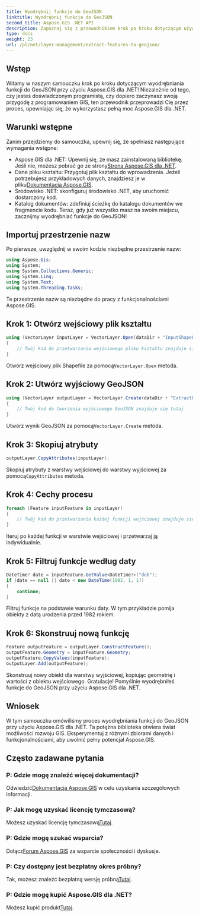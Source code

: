 ```yaml
---
title: Wyodrębnij funkcje do GeoJSON
linktitle: Wyodrębnij funkcje do GeoJSON
second_title: Aspose.GIS .NET API
description: Zapoznaj się z przewodnikiem krok po kroku dotyczącym używania Aspose.GIS dla .NET do wyodrębniania funkcji do GeoJSON. Z łatwością wykorzystaj moc GIS! #Aspose #GIS
type: docs
weight: 23
url: /pl/net/layer-management/extract-features-to-geojson/
---
```

## Wstęp
Witamy w naszym samouczku krok po kroku dotyczącym wyodrębniania funkcji do GeoJSON przy użyciu Aspose.GIS dla .NET! Niezależnie od tego, czy jesteś doświadczonym programistą, czy dopiero zaczynasz swoją przygodę z programowaniem GIS, ten przewodnik przeprowadzi Cię przez proces, upewniając się, że wykorzystasz pełną moc Aspose.GIS dla .NET.
## Warunki wstępne
Zanim przejdziemy do samouczka, upewnij się, że spełniasz następujące wymagania wstępne:
-  Aspose.GIS dla .NET: Upewnij się, że masz zainstalowaną bibliotekę. Jeśli nie, możesz pobrać go ze strony[Strona Aspose.GIS dla .NET](https://releases.aspose.com/gis/net/).
-  Dane pliku kształtu: Przygotuj plik kształtu do wprowadzenia. Jeżeli potrzebujesz przykładowych danych, znajdziesz je w pliku[Dokumentacja Aspose.GIS](https://reference.aspose.com/gis/net/).
- Środowisko .NET: skonfiguruj środowisko .NET, aby uruchomić dostarczony kod.
- Katalog dokumentów: zdefiniuj ścieżkę do katalogu dokumentów we fragmencie kodu.
Teraz, gdy już wszystko masz na swoim miejscu, zacznijmy wyodrębniać funkcje do GeoJSON!
## Importuj przestrzenie nazw
Po pierwsze, uwzględnij w swoim kodzie niezbędne przestrzenie nazw:
```csharp
using Aspose.Gis;
using System;
using System.Collections.Generic;
using System.Linq;
using System.Text;
using System.Threading.Tasks;
```
Te przestrzenie nazw są niezbędne do pracy z funkcjonalnościami Aspose.GIS.
## Krok 1: Otwórz wejściowy plik kształtu
```csharp
using (VectorLayer inputLayer = VectorLayer.Open(dataDir + "InputShapeFile.shp", Drivers.Shapefile))
{
    // Twój kod do przetwarzania wejściowego pliku kształtu znajduje się tutaj
}
```
 Otwórz wejściowy plik Shapefile za pomocą`VectorLayer.Open` metoda.
## Krok 2: Utwórz wyjściowy GeoJSON
```csharp
using (VectorLayer outputLayer = VectorLayer.Create(dataDir + "ExtractFeaturesFromShapeFileToGeoJSON_out.json", Drivers.GeoJson))
{
    // Twój kod do tworzenia wyjściowego GeoJSON znajduje się tutaj
}
```
 Utwórz wynik GeoJSON za pomocą`VectorLayer.Create` metoda.
## Krok 3: Skopiuj atrybuty
```csharp
outputLayer.CopyAttributes(inputLayer);
```
 Skopiuj atrybuty z warstwy wejściowej do warstwy wyjściowej za pomocą`CopyAttributes` metoda.
## Krok 4: Cechy procesu
```csharp
foreach (Feature inputFeature in inputLayer)
{
    // Twój kod do przetwarzania każdej funkcji wejściowej znajduje się tutaj
}
```
Iteruj po każdej funkcji w warstwie wejściowej i przetwarzaj ją indywidualnie.
## Krok 5: Filtruj funkcje według daty
```csharp
DateTime? date = inputFeature.GetValue<DateTime?>("dob");
if (date == null || date < new DateTime(1982, 1, 1))
{
    continue;
}
```
Filtruj funkcje na podstawie warunku daty. W tym przykładzie pomija obiekty z datą urodzenia przed 1982 rokiem.
## Krok 6: Skonstruuj nową funkcję
```csharp
Feature outputFeature = outputLayer.ConstructFeature();
outputFeature.Geometry = inputFeature.Geometry;
outputFeature.CopyValues(inputFeature);
outputLayer.Add(outputFeature);
```
Skonstruuj nowy obiekt dla warstwy wyjściowej, kopiując geometrię i wartości z obiektu wejściowego.
Gratulacje! Pomyślnie wyodrębniłeś funkcje do GeoJSON przy użyciu Aspose.GIS dla .NET.
## Wniosek
W tym samouczku omówiliśmy proces wyodrębniania funkcji do GeoJSON przy użyciu Aspose.GIS dla .NET. Ta potężna biblioteka otwiera świat możliwości rozwoju GIS. Eksperymentuj z różnymi zbiorami danych i funkcjonalnościami, aby uwolnić pełny potencjał Aspose.GIS.
## Często zadawane pytania
### P: Gdzie mogę znaleźć więcej dokumentacji?
 Odwiedzić[Dokumentacja Aspose.GIS](https://reference.aspose.com/gis/net/) w celu uzyskania szczegółowych informacji.
### P: Jak mogę uzyskać licencję tymczasową?
 Możesz uzyskać licencję tymczasową[Tutaj](https://purchase.aspose.com/temporary-license/).
### P: Gdzie mogę szukać wsparcia?
 Dołącz[Forum Aspose.GIS](https://forum.aspose.com/c/gis/33) za wsparcie społeczności i dyskusje.
### P: Czy dostępny jest bezpłatny okres próbny?
 Tak, możesz znaleźć bezpłatną wersję próbną[Tutaj](https://releases.aspose.com/).
### P: Gdzie mogę kupić Aspose.GIS dla .NET?
 Możesz kupić produkt[Tutaj](https://purchase.aspose.com/buy).